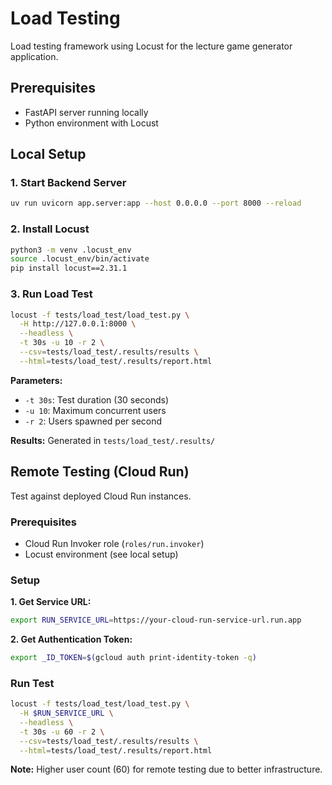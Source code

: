 # Load Testing

Load testing framework using Locust for the lecture game generator application.

## Prerequisites

- FastAPI server running locally
- Python environment with Locust

## Local Setup

### 1. Start Backend Server
```bash
uv run uvicorn app.server:app --host 0.0.0.0 --port 8000 --reload
```

### 2. Install Locust
```bash
python3 -m venv .locust_env
source .locust_env/bin/activate
pip install locust==2.31.1
```

### 3. Run Load Test
```bash
locust -f tests/load_test/load_test.py \
  -H http://127.0.0.1:8000 \
  --headless \
  -t 30s -u 10 -r 2 \
  --csv=tests/load_test/.results/results \
  --html=tests/load_test/.results/report.html
```

**Parameters:**
- `-t 30s`: Test duration (30 seconds)
- `-u 10`: Maximum concurrent users
- `-r 2`: Users spawned per second

**Results:** Generated in `tests/load_test/.results/`

## Remote Testing (Cloud Run)

Test against deployed Cloud Run instances.

### Prerequisites
- Cloud Run Invoker role (`roles/run.invoker`)
- Locust environment (see local setup)

### Setup

**1. Get Service URL:**
```bash
export RUN_SERVICE_URL=https://your-cloud-run-service-url.run.app
```

**2. Get Authentication Token:**
```bash
export _ID_TOKEN=$(gcloud auth print-identity-token -q)
```

### Run Test
```bash
locust -f tests/load_test/load_test.py \
  -H $RUN_SERVICE_URL \
  --headless \
  -t 30s -u 60 -r 2 \
  --csv=tests/load_test/.results/results \
  --html=tests/load_test/.results/report.html
```

**Note:** Higher user count (60) for remote testing due to better infrastructure.
